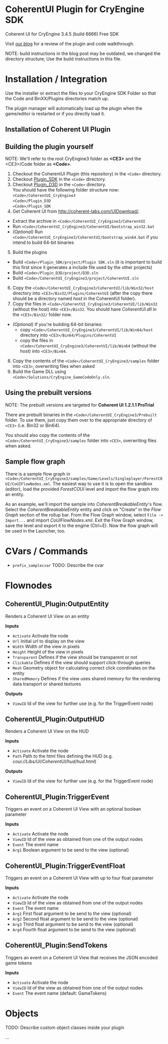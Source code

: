 CoherentUI Plugin for CryEngine SDK
=====================================

Coherent UI for CryEngine 3.4.5 (build 6666) Free SDK

Visit [our blog](http://blog.coherent-labs.com/2013/01/coherent-ui-in-cryengine-3-redux.html) for a review of the plugin and code walkthrough.

NOTE: build instructions in the blog post may be outdated, we changed the directory structure; Use the build instructions in this file.

Installation / Integration
==========================
Use the installer or extract the files to your CryEngine SDK Folder so that the Code and BinXX/Plugins directories match up.

The plugin manager will automatically load up the plugin when the game/editor is restarted or if you directly load it.

Installation of Coherent UI Plugin
--------------------------

Building the plugin yourself
---------

NOTE: We'll refer to the root CryEngine3 folder as **&lt;CE3&gt;** and the &lt;CE3&gt;/Code folder as **&lt;Code&gt;**.

1. Checkout the CoherentUI Plugin (this repository) in the `<Code>` directory.
2. Checkout [Plugin_SDK](https://github.com/hendrikp/Plugin_SDK) in the `<Code>` directory.
3. Checkout [Plugin_D3D](https://github.com/hendrikp/Plugin_D3D) in the `<Code>` directory.  
You should have the following folder structure now:  
`<Code>/CoherentUI_CryEngine3`  
`<Code>/Plugin_D3D`  
`<Code>/Plugin_SDK`
4. Get Coherent UI from http://coherent-labs.com/UIDownload/.
 - Extract the archive in `<Code>/CoherentUI_CryEngine3/CoherentUI`
 - Run `<Code>/CoherentUI_CryEngine3/CoherentUI/bootstrap_win32.bat`
 - *(Optional)* Run `<Code>/CoherentUI_CryEngine3/CoherentUI/bootstrap_win64.bat` if you intend to build 64-bit binaries
5. Build the plugins
 - Build `<Code>/Plugin_SDK/project/Plugin SDK.sln` (it is important to build this first since it generates a include file used by the other projects)
 - Build `<Code>/Plugin_D3D/project/D3D.sln`
 - Build `<Code>/CoherentUI_CryEngine3/project/CoherentUI.sln`
6. Copy the `<Code>/CoherentUI_CryEngine3/CoherentUI/lib/Win32/host` directory into `<CE3>/Bin32/Plugins/CoherentUI` (after the copy there should be a directory named *host* in the CoherentUI folder).
7. Copy the files in `<Code>/CoherentUI_CryEngine3/CoherentUI/lib/Win32` (without the host) into `<CE3>/Bin32`. You should have *CoherentUI.dll* in the `<CE3>/Bin32/` folder now.
 - *(Optional)* If you're building 64-bit binaries:
     - copy `<Code>/CoherentUI_CryEngine3/CoherentUI/lib/Win64/host` directory into `<CE3>/Bin64/Plugins/CoherentUI`
     - copy the files in `<Code>/CoherentUI_CryEngine3/CoherentUI/lib/Win64` (without the host) into `<CE3>/Bin64`. 
8. Copy the contents of the `<Code>/CoherentUI_CryEngine3/samples` folder into `<CE3>`, overwriting files when asked
9. Build the Game DLL using `<Code>/Solutions/CryEngine_GameCodeOnly.sln`.

Using the prebuilt versions
---------
NOTE: The prebuilt versions are targeted for **Coherent UI 1.2.1.1 ProTrial**

There are prebuilt binaries in the `<Code>/CoherentUI_CryEngine3/Prebuilt` folder. To use them, just copy them over to the appropriate directory of `<CE3>` (i.e. Bin32 or Bin64).

You should also copy the contents of the `<Code>/CoherentUI_CryEngine3/samples` folder into `<CE3>`, overwriting files when asked.

Sample flow graph
---------
There is a sample flow graph in `<Code>/CoherentUI_CryEngine3/samples/Game/Levels/Singleplayer/ForestCOUI/CoUIFlowNodes.xml`.
The easiest way to use it is to open the sandbox (editor), load the provided *ForestCOUI* level and import the flow graph into an entity.

As an example, we'll import the sample into *CoherentBreakableEntity*'s flow. Select the *CoherentBreakableEntity* entity and click on "Create" in the *Flow Graph* section of the rollup bar.
From the Flow Graph window, select `File -> Import...` and import *CoUIFlowNodes.xml*. Exit the Flow Graph window, save the level and export it to the engine (Ctrl+E). Now the flow graph will be used in the Launcher, too.

CVars / Commands
================
* ```prefix_samplecvar```
  TODO: Describe the cvar

Flownodes
=========

CoherentUI_Plugin:OutputEntity
------------------------------

Renders a Coherent UI View on an entity
  
**Inputs**
  
  - `Activate` Activate the node
  - `Url` Initial url to display on the view
  - `Width` Width of the view in pixels
  - `Height` Height of the view in pixels
  - `Transparent` Defines if the view should be transparent or not
  - `Clickable` Defines if the view should support click-through queries
  - `Mesh` Geometry object for calculating correct click coordinates on the entity
  - `SharedMemory` Defines if the view uses shared memory for the rendering data transport or shared textures

**Outputs**
  
  - `ViewID` Id of the view for further use (e.g. for the TriggerEvent node)

CoherentUI_Plugin:OutputHUD
---------------------------

Renders a Coherent UI View on the HUD
  
**Inputs**
  
  - `Activate` Activate the node
  - `Path` Path to the html files defining the HUD (e.g. *coui://Libs/UI/CoherentUI/hud/hud.html*)

**Outputs**

  - `ViewID` Id of the view for further use (e.g. for the TriggerEvent node)

CoherentUI_Plugin:TriggerEvent
------------------------------

Triggers an event on a Coherent UI View with an optional boolean parameter
  
**Inputs**
  
  - `Activate` Activate the node
  - `ViewID` Id of the view as obtained from one of the output nodes
  - `Event` The event name
  - `Arg1` Boolean argument to be send to the view (optional)

CoherentUI_Plugin:TriggerEventFloat
-----------------------------------

Triggers an event on a Coherent UI View with up to four float parameter
  
**Inputs**
  
  - `Activate` Activate the node
  - `ViewID` Id of the view as obtained from one of the output nodes
  - `Event` The event name
  - `Arg1` First float argument to be send to the view (optional)
  - `Arg2` Second float argument to be send to the view (optional)
  - `Arg3` Third float argument to be send to the view (optional)
  - `Arg4` Fourth float argument to be send to the view (optional)

CoherentUI_Plugin:SendTokens
----------------------------

Triggers an event on a Coherent UI View that receives the JSON encoded game tokens
  
**Inputs**
  
  - `Activate` Activate the node
  - `ViewID` Id of the view as obtained from one of the output nodes
  - `Event` The event name (default: GameTokens)

Objects
=======
TODO: Describe custom object classes inside your plugin

...